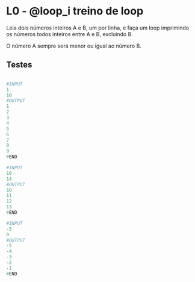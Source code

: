 # L0 - @loop_i treino de loop

Leia dois números inteiros A e B, um por linha, e faça um loop imprimindo os números todos inteiros entre A e B, excluindo B.

O número A sempre será menor ou igual ao número B.

## Testes

```py

#INPUT
1
10
#OUTPUT
1
2
3
4
5
6
7
8
9
#END
```

```py
#INPUT
10
14
#OUTPUT
10
11
12
13
#END
```

```py
#INPUT
-5
0
#OUTPUT
-5
-4
-3
-2
-1
#END

```
